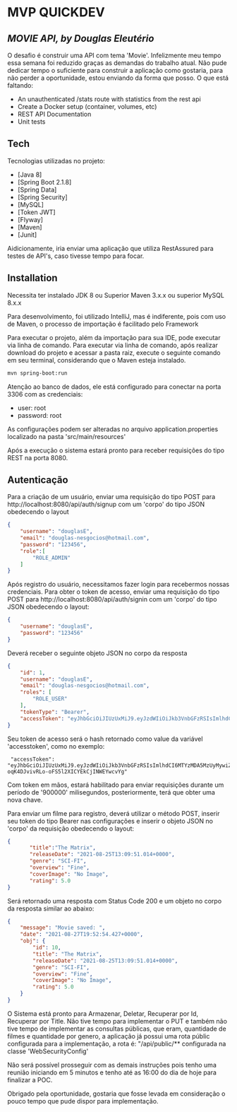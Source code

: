 # MVP QUICKDEV
## _MOVIE API, by Douglas Eleutério_


O desafio é construir uma API com tema 'Movie'.
Infelizmente meu tempo essa semana foi reduzido graças as demandas do trabalho atual.
Não pude dedicar tempo o suficiente para construir a aplicação como gostaria, para não perder a oportunidade, estou enviando da forma que posso.
O que está faltando:
- An unauthenticated /stats route with statistics from the rest api
- Create a Docker setup (container, volumes, etc)
- REST API Documentation
- Unit tests

## Tech

Tecnologias utilizadas no projeto:

- [Java 8]
- [Spring Boot 2.1.8]
- [Spring Data]
- [Spring Security]
- [MySQL]
- [Token JWT]
- [Flyway]
- [Maven]
- [Junit]

Aidicionamente, iria enviar uma aplicação que utiliza RestAssured para testes de API's, caso tivesse tempo para focar.

## Installation

Necessita ter instalado JDK 8 ou Superior
Maven 3.x.x ou superior
MySQL 8.x.x

Para desenvolvimento, foi utilizado IntelliJ, mas é indiferente, pois com uso de Maven, o processo de importação é facilitado pelo Framework

Para executar o projeto, além da importação para sua IDE, pode executar via linha de comando.
Para executar via linha de comando, após realizar download do projeto e acessar a pasta raiz, execute o seguinte comando em seu terminal, considerando que o Maven esteja instalado.

```sh
mvn spring-boot:run
```
Atenção ao banco de dados, ele está configurado para conectar na porta 3306 com as credenciais:
- user: root
- password: root

As configurações podem ser alteradas no arquivo application.properties localizado na pasta 'src/main/resources'

Após a execução o sistema estará pronto para receber requisições do tipo REST na porta 8080.

## Autenticação

Para a criação de um usuário, enviar uma requisição do tipo POST para
http://localhost:8080/api/auth/signup com um 'corpo' do tipo JSON obedecendo o layout

``` json
{
    "username": "douglasE",
    "email": "douglas-nesgocios@hotmail.com",
    "password": "123456",
    "role":[
        "ROLE_ADMIN"
    ]
}
```

Após registro do usuário, necessitamos fazer login para recebermos nossas credenciais.
Para obter o token de acesso, enviar uma requisição do tipo POST para http://localhost:8080/api/auth/signin com um 'corpo' do tipo JSON obedecendo o layout:

```json
{
    "username": "douglasE",
    "password": "123456"
}
```

Deverá receber o seguinte objeto JSON no corpo da resposta
```json
{
    "id": 1,
    "username": "douglasE",
    "email": "douglas-nesgocios@hotmail.com",
    "roles": [
        "ROLE_USER"
    ],
    "tokenType": "Bearer",
    "accessToken": "eyJhbGciOiJIUzUxMiJ9.eyJzdWIiOiJkb3VnbGFzRSIsImlhdCI6MTYzMDA5MzUyMywiZXhwIjoxNjMwMDk0NDIzfQ.wz88rUYEoLXI9YoPhHp4mO9UyGUZaHYx0cWJtRWDWVing5ps-oqK4DJvivRLo-oFS5l2XICYEkCjINWEYwcvYg"
}
```
Seu token de acesso será o hash retornado como value da variável 'accesstoken', como no exemplo:

```text
 "accessToken": "eyJhbGciOiJIUzUxMiJ9.eyJzdWIiOiJkb3VnbGFzRSIsImlhdCI6MTYzMDA5MzUyMywiZXhwIjoxNjMwMDk0NDIzfQ.wz88rUYEoLXI9YoPhHp4mO9UyGUZaHYx0cWJtRWDWVing5ps-oqK4DJvivRLo-oFS5l2XICYEkCjINWEYwcvYg"
 ```

Com token em mãos, estará habilitado para enviar requisições durante um período de '900000' milisegundos, posteriormente, terá que obter uma nova chave.

Para enviar um filme para registro, deverá utilizar o método POST, inserir seu token do tipo Bearer nas configurações e inserir o objeto JSON no 'corpo' da requisição obedecendo o layout:

 ```json
 {
        "title":"The Matrix",
        "releaseDate": "2021-08-25T13:09:51.014+0000",
        "genre": "SCI-FI",
        "overview": "Fine",
        "coverImage": "No Image",
        "rating": 5.0
}
```

Será retornado uma resposta com Status Code 200 e um objeto no corpo da resposta similar ao abaixo:
```json
{
    "message": "Movie saved: ",
    "date": "2021-08-27T19:52:54.427+0000",
    "obj": {
        "id": 10,
        "title": "The Matrix",
        "releaseDate": "2021-08-25T13:09:51.014+0000",
        "genre": "SCI-FI",
        "overview": "Fine",
        "coverImage": "No Image",
        "rating": 5.0
    }
}
```

O Sistema está pronto para Armazenar, Deletar, Recuperar por Id, Recuperar por Title.
Não tive tempo para implementar o PUT e também não tive tempo de implementar as consultas públicas, que eram, quantidade de filmes e quantidade por genero, a aplicação já possui uma rota públic configurada para a implementação, a rota é: "/api/public/** configurada na classe 'WebSecurityConfig'

Não será possível prosseguir com as demais instruções pois tenho uma reunião iniciando em 5 minutos e tenho até as 16:00 do dia de hoje para finalizar a POC.


Obrigado pela oportunidade, gostaria que fosse levada em consideração o pouco tempo que pude dispor para implementação.
